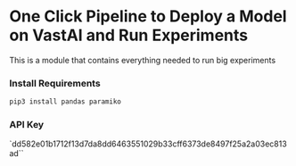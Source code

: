 
# One Click Pipeline to Deploy a Model on VastAI and Run Experiments
This is a module that contains everything needed to run big experiments


### Install Requirements
```bash
pip3 install pandas paramiko
```
### API Key

`dd582e01b1712f13d7da8dd6463551029b33cff6373de8497f25a2a03ec813ad``

